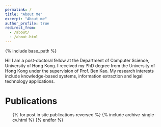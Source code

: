 ```yaml
---
permalink: /
title: "About Me"
excerpt: "About me"
author_profile: true
redirect_from: 
  - /about/
  - /about.html
---
```


{% include base_path %}

Hi! I am a post-doctoral fellow at the Department of Computer Science, University of Hong Kong. I received my PhD degree from the University of Hong Kong under the supervision of Prof. Ben Kao. My research interests include knowledge-based systems, information extraction and legal technology applications.

Publications
======
  <ul>{% for post in site.publications reversed %}
	{% include archive-single-cv.html %}
  {% endfor %}</ul>
